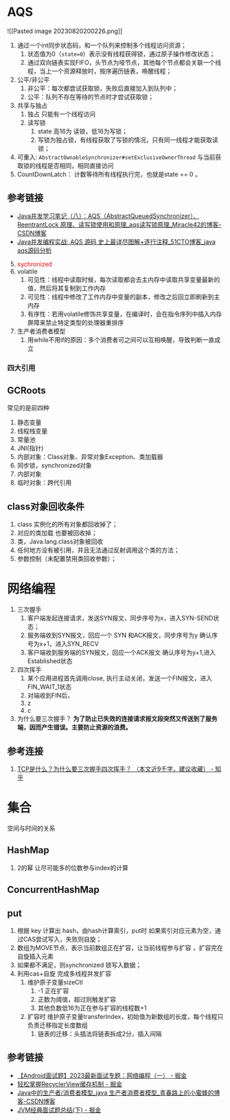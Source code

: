 # AQS
![[Pasted image 20230820200226.png]]
1. 通过一个int同步状态码，和一个队列来控制多个线程访问资源；
	1. 状态值为0（`state=0`）表示没有线程获得锁，通过原子操作修改状态；
	2. 通过双向链表实现FIFO，头节点为哑节点，其他每个节点都会关联一个线程，当上一个资源释放时，按序遍历链表，唤醒线程；
2. 公平/非公平
	1. 非公平：每次都尝试获取锁，失败后直接加入到队列中；
	2. 公平：队列不存在等待的节点时才尝试获取锁；
3. 共享与独占
	1. 独占 只能有一个线程访问
	2. 读写锁
		1.  state 高16为 读锁，低16为写锁；
		2. 写锁为独占锁，有线程获取了写锁的情况，只有同一线程才能获取读锁；
4. 可重入:  `AbstractOwnableSynchronizer#setExclusiveOwnerThread`   与当前获取锁的线程是否相同，相同直接访问
5. CountDownLatch： 计数等待所有线程执行完，也就是state == 0 。
## 参考链接
- [Java并发学习笔记（八）：AQS（AbstractQueuedSynchronizer）、ReentrantLock 原理、读写锁使用和原理\_aqs读写锁原理\_Miracle42的博客-CSDN博客](https://blog.csdn.net/han_zhuang/article/details/106535716)
- [Java并发编程实战: AQS 源码 史上最详尽图解+逐行注释\_51CTO博客\_java aqs源码分析](https://blog.51cto.com/universsky/5898269)

5. <font color="#ff0000">sychronized</font>
6. volatile
	1. 可见性：线程中读取时候，每次读取都会去主内存中读取共享变量最新的值，然后将其复制到工作内存
	2. 可见性：线程中修改了工作内存中变量的副本，修改之后回立即刷新到主内存
	3. 有序性：若用volatile修饰共享变量，在编译时，会在指令序列中插入内存屏障来禁止特定类型的处理器重排序
7. 生产者消费者模型
	1.  用while不用if的原因：多个消费者可之间可以互相唤醒，导致判断一直成立

### 四大引用
## GCRoots
常见的是前四种
1. 静态变量
2. 线程栈变量
3. 常量池
4. JNI(指针)
5. 内部对象：Class对象、异常对象Exception、类加载器
6. 同步锁，synchronized对象
7. 内部对象
8. 临时对象：跨代引用
## class对象回收条件
1.  class 实例化的所有对象都回收掉了；
2. 对应的类加载 也要被回收掉；
3. 类，Java.lang.class对象被回收
4. 任何地方没有被引用，并且无法通过反射调用这个类的方法；
5. 参数控制（未配置禁用类回收参数）；
# 网络编程
1. 三次握手
	1. 客户端发起连接请求，发送SYN报文，同步序号为x，进入SYN-SEND状态；
	2. 服务端收到SYN报文，回应一个 SYN 和ACK报文，同步序号为y 确认序号为x+1，进入SYN_RECV
	3. 客户端收到服务端的SYN报文，回应一个ACK报文 确认序号为y+1,进入Established状态
2. 四次挥手
	1.  某个应用进程首先调用close, 执行主动关闭，发送一个FIN报文，进入FIN_WAIT_1状态
	2. 对端收到FIN后，
	3. z
	4. c
3. 为什么要三次握手？
	**为了防止已失效的连接请求报文段突然又传送到了服务端，因而产生错误。主要防止资源的浪费。**

## 参考连接
1. [TCP是什么？为什么要三次握手四次挥手？ （本文近9千字，建议收藏） - 知乎](https://zhuanlan.zhihu.com/p/128940209)
# 集合
空间与时间的关系
## HashMap
1. 2的幂 让尽可能多的位数参与index的计算
## ConcurrentHashMap
## put
1. 根据 key 计算出 hash，由hash计算索引，put时 如果索引对应元素为空，通过CAS尝试写入，失败则自旋；
2. 数组为MOVE节点，表示当前数组正在扩容，让当前线程参与扩容 ，扩容完在自旋插入元素
3. 如果都不满足，则synchronized 锁写入数据；
4. 利用cas+自旋 完成多线程并发扩容
	1. 维护原子变量sizeCtl 
		1. -1 正在扩容
		2. 正数为阈值，超过则触发扩容
		3. 其他负数低16为正在参与扩容的线程数+1
	2. 扩容时 维护原子变量transferIndex，初始值为新数组的长度，每个线程只负责迁移指定长度数组
		1. 链表的迁移：头插法将链表拆成2分，插入间隔

## 参考链接

- [【Android面试题】2023最新面试专题：网络编程（一） - 掘金](https://juejin.cn/post/7257386139849326653)
- [轻松掌握RecyclerView缓存机制 - 掘金](https://juejin.cn/post/7244452419458777144)
- [Java中的生产者/消费者模型\_java 生产者消费者模型\_青春路上的小蜜蜂的博客-CSDN博客](https://blog.csdn.net/u010257931/article/details/131996016)
- [JVM经典面试题总结(下) - 掘金](https://juejin.cn/post/7268314195299500073)

